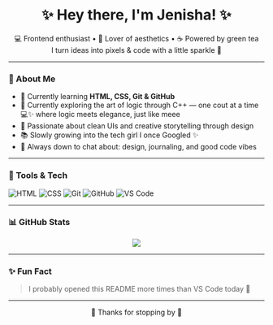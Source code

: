 <h1 align="center">✨ Hey there, I'm Jenisha! ✨</h1>

<p align="center">
  💻 Frontend enthusiast • 🌸 Lover of aesthetics • ☕ Powered by green tea <br>
  I turn ideas into pixels & code with a little sparkle 💫
</p>

---

### 🌸 About Me
- 🔭 Currently learning **HTML, CSS, Git & GitHub**
- 🌸 Currently exploring the art of logic through C++ — one cout at a time 💻✨ where logic meets elegance, just like meee 
- 🌱 Passionate about clean UIs and creative storytelling through design
- 📚 Slowly growing into the tech girl I once Googled ✨
- 💬 Always down to chat about: design, journaling, and good code vibes

---

### 🧰 Tools & Tech

![HTML](https://img.shields.io/badge/-HTML5-E34F26?logo=html5&logoColor=white)
![CSS](https://img.shields.io/badge/-CSS3-1572B6?logo=css3&logoColor=white)
![Git](https://img.shields.io/badge/-Git-F05032?logo=git&logoColor=white)
![GitHub](https://img.shields.io/badge/-GitHub-181717?logo=github&logoColor=white)
![VS Code](https://img.shields.io/badge/-VS%20Code-007ACC?logo=visual-studio-code&logoColor=white)

---

### 📊 GitHub Stats

<p align="center">
  <img src="https://github-readme-stats.vercel.app/api?username=jenishabhandari&show_icons=true&theme=tokyonight" />
</p>

---

### ✨ Fun Fact
> I probably opened this README more times than VS Code today 👀

---

<p align="center">🌟 Thanks for stopping by 🌟</p>
